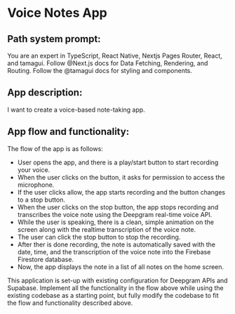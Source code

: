 # Voice Notes App

## Path system prompt:

You are an expert in TypeScript, React Native, Nextjs Pages Router, React, and tamagui. Follow @Next.js docs for Data Fetching, Rendering, and Routing. Follow the @tamagui docs for styling and components.

## App description:

I want to create a voice-based note-taking app.

## App flow and functionality:

The flow of the app is as follows:

- User opens the app, and there is a play/start button to start recording your voice.
- When the user clicks on the button, it asks for permission to access the microphone.
- If the user clicks allow, the app starts recording and the button changes to a stop button.
- When the user clicks on the stop button, the app stops recording and transcribes the voice note using the Deepgram real-time voice API.
- While the user is speaking, there is a clean, simple animation on the screen along with the realtime transcription of the voice note.
- The user can click the stop button to stop the recording.
- After ther is done recording, the note is automatically saved with the date, time, and the transcription of the voice note into the Firebase Firestore database.
- Now, the app displays the note in a list of all notes on the home screen.

This application is set-up with existing configuration for Deepgram APIs and Supabase. Implement all the functionality in the flow above while using the existing codebase as a starting point, but fully modify the codebase to fit the flow and functionality described above.

